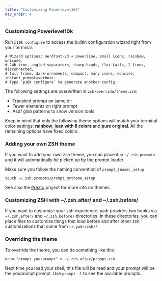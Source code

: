 ```yaml
---
title: "Customizing Powerlevel10k"
nav_order: 4
---
```


### Customizing Powerlevel10k

Run `p10k configure` to access the builtin configuration wizard right from your terminal.


    # Wizard options: nerdfont-v3 + powerline, small icons, rainbow, unicode,
    # 24h time, angled separators, sharp heads, flat tails, 2 lines, disconnected,
    # full frame, dark-ornaments, compact, many icons, concise, instant_prompt=verbose.
    # Type `p10k configure` to generate another config.


The following settings are overwritten in `zsh/override/theme.zsh`:

  - Transient prompt on same dir
  - Fewer elements on right prompt
  - Asdf glob patterns to show version tools

Keep in mind that only the following theme options will match your terminal color settings: **rainbow**, **lean with 8 colors** and **pure original**.
All the remaining options have fixed colors.

### Adding your own ZSH theme

If you want to add your own zsh theme, you can place it in `~/.zsh.prompts` and it will automatically be picked up by the prompt loader.

Make sure you follow the naming convention of `prompt_[name]_setup`

```
touch ~/.zsh.prompts/prompt_mytheme_setup
```

See also the [Prezto](https://github.com/sorin-ionescu/prezto) project for more info on themes.

### Customizing ZSH with ~/.zsh.after/ and ~/.zsh.before/

If you want to customize your zsh experience, yadr provides two hooks via `~/.zsh.after/` and `~/.zsh.before/` directories.
In these directories, you can place files to customize things that load before and after other zsh customizations that come from `~/.yadr/zsh/*`


### Overriding the theme

To override the theme, you can do something like this:

```
echo "prompt yourprompt" > ~/.zsh.after/prompt.zsh
```

Next time you load your shell, this file will be read and your prompt will be the youprompt prompt. Use `prompt -l` to see the available prompts.
